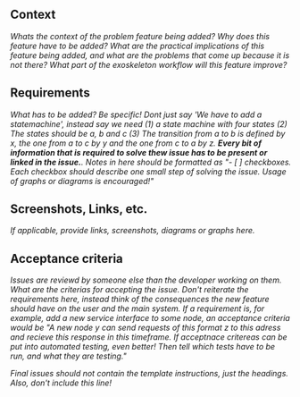 ## Context
_Whats the context of the problem feature being added? Why does this feature have to be added? What are the practical implications of this feature being added, and what are the problems that come up because it is not there? What part of the exoskeleton workflow will this feature improve?_

## Requirements
_What has to be added? Be specific! Dont just say 'We have to add a statemachine', instead say we need (1) a state machine with four states (2) The states should be a, b and c (3) The transition from a to b is defined by x, the one from a to c by y and the one from c to a by z. **Every bit of information that is required to solve thew issue has to be present or linked in the issue.**. Notes in here should be formatted as "- [ ] checkboxes. Each checkbox should describe one small step of solving the issue. Usage of graphs or diagrams is encouraged!"_

## Screenshots, Links, etc.
_If applicable, provide links, screenshots, diagrams or graphs here._

## Acceptance criteria
_Issues are reviewd by someone else than the developer working on them. What are the criterias for accepting the issue. Don't reiterate the requirements here, instead think of the consequences the new feature should have on the user and the main system. If a requirement is, for example, add a new service interface to some node, an acceptance criteria would be "A new node y can send requests of this format z to this adress and recieve this response in this timeframe. If acceptnace critereas can be put into automated testing, even better! Then tell which tests have to be run, and what they are testing."_

_Final issues should not contain the template instructions, just the headings. Also, don't include this line!_

